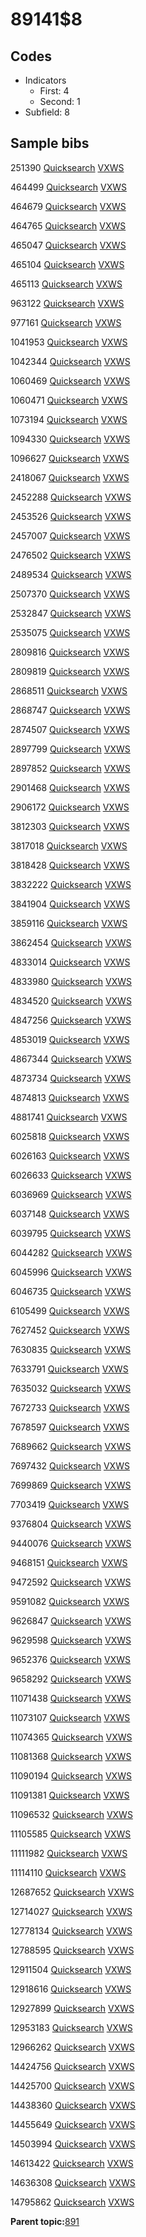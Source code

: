 # 89141$8

## Codes

-   Indicators
    -   First: 4
    -   Second: 1
-   Subfield: 8

## Sample bibs

251390 [Quicksearch](https://search.library.yale.edu/catalog/251390) [VXWS](http://prodorbis.library.yale.edu:7014/vxws/GetHoldingsService?bibId=251390)

464499 [Quicksearch](https://search.library.yale.edu/catalog/464499) [VXWS](http://prodorbis.library.yale.edu:7014/vxws/GetHoldingsService?bibId=464499)

464679 [Quicksearch](https://search.library.yale.edu/catalog/464679) [VXWS](http://prodorbis.library.yale.edu:7014/vxws/GetHoldingsService?bibId=464679)

464765 [Quicksearch](https://search.library.yale.edu/catalog/464765) [VXWS](http://prodorbis.library.yale.edu:7014/vxws/GetHoldingsService?bibId=464765)

465047 [Quicksearch](https://search.library.yale.edu/catalog/465047) [VXWS](http://prodorbis.library.yale.edu:7014/vxws/GetHoldingsService?bibId=465047)

465104 [Quicksearch](https://search.library.yale.edu/catalog/465104) [VXWS](http://prodorbis.library.yale.edu:7014/vxws/GetHoldingsService?bibId=465104)

465113 [Quicksearch](https://search.library.yale.edu/catalog/465113) [VXWS](http://prodorbis.library.yale.edu:7014/vxws/GetHoldingsService?bibId=465113)

963122 [Quicksearch](https://search.library.yale.edu/catalog/963122) [VXWS](http://prodorbis.library.yale.edu:7014/vxws/GetHoldingsService?bibId=963122)

977161 [Quicksearch](https://search.library.yale.edu/catalog/977161) [VXWS](http://prodorbis.library.yale.edu:7014/vxws/GetHoldingsService?bibId=977161)

1041953 [Quicksearch](https://search.library.yale.edu/catalog/1041953) [VXWS](http://prodorbis.library.yale.edu:7014/vxws/GetHoldingsService?bibId=1041953)

1042344 [Quicksearch](https://search.library.yale.edu/catalog/1042344) [VXWS](http://prodorbis.library.yale.edu:7014/vxws/GetHoldingsService?bibId=1042344)

1060469 [Quicksearch](https://search.library.yale.edu/catalog/1060469) [VXWS](http://prodorbis.library.yale.edu:7014/vxws/GetHoldingsService?bibId=1060469)

1060471 [Quicksearch](https://search.library.yale.edu/catalog/1060471) [VXWS](http://prodorbis.library.yale.edu:7014/vxws/GetHoldingsService?bibId=1060471)

1073194 [Quicksearch](https://search.library.yale.edu/catalog/1073194) [VXWS](http://prodorbis.library.yale.edu:7014/vxws/GetHoldingsService?bibId=1073194)

1094330 [Quicksearch](https://search.library.yale.edu/catalog/1094330) [VXWS](http://prodorbis.library.yale.edu:7014/vxws/GetHoldingsService?bibId=1094330)

1096627 [Quicksearch](https://search.library.yale.edu/catalog/1096627) [VXWS](http://prodorbis.library.yale.edu:7014/vxws/GetHoldingsService?bibId=1096627)

2418067 [Quicksearch](https://search.library.yale.edu/catalog/2418067) [VXWS](http://prodorbis.library.yale.edu:7014/vxws/GetHoldingsService?bibId=2418067)

2452288 [Quicksearch](https://search.library.yale.edu/catalog/2452288) [VXWS](http://prodorbis.library.yale.edu:7014/vxws/GetHoldingsService?bibId=2452288)

2453526 [Quicksearch](https://search.library.yale.edu/catalog/2453526) [VXWS](http://prodorbis.library.yale.edu:7014/vxws/GetHoldingsService?bibId=2453526)

2457007 [Quicksearch](https://search.library.yale.edu/catalog/2457007) [VXWS](http://prodorbis.library.yale.edu:7014/vxws/GetHoldingsService?bibId=2457007)

2476502 [Quicksearch](https://search.library.yale.edu/catalog/2476502) [VXWS](http://prodorbis.library.yale.edu:7014/vxws/GetHoldingsService?bibId=2476502)

2489534 [Quicksearch](https://search.library.yale.edu/catalog/2489534) [VXWS](http://prodorbis.library.yale.edu:7014/vxws/GetHoldingsService?bibId=2489534)

2507370 [Quicksearch](https://search.library.yale.edu/catalog/2507370) [VXWS](http://prodorbis.library.yale.edu:7014/vxws/GetHoldingsService?bibId=2507370)

2532847 [Quicksearch](https://search.library.yale.edu/catalog/2532847) [VXWS](http://prodorbis.library.yale.edu:7014/vxws/GetHoldingsService?bibId=2532847)

2535075 [Quicksearch](https://search.library.yale.edu/catalog/2535075) [VXWS](http://prodorbis.library.yale.edu:7014/vxws/GetHoldingsService?bibId=2535075)

2809816 [Quicksearch](https://search.library.yale.edu/catalog/2809816) [VXWS](http://prodorbis.library.yale.edu:7014/vxws/GetHoldingsService?bibId=2809816)

2809819 [Quicksearch](https://search.library.yale.edu/catalog/2809819) [VXWS](http://prodorbis.library.yale.edu:7014/vxws/GetHoldingsService?bibId=2809819)

2868511 [Quicksearch](https://search.library.yale.edu/catalog/2868511) [VXWS](http://prodorbis.library.yale.edu:7014/vxws/GetHoldingsService?bibId=2868511)

2868747 [Quicksearch](https://search.library.yale.edu/catalog/2868747) [VXWS](http://prodorbis.library.yale.edu:7014/vxws/GetHoldingsService?bibId=2868747)

2874507 [Quicksearch](https://search.library.yale.edu/catalog/2874507) [VXWS](http://prodorbis.library.yale.edu:7014/vxws/GetHoldingsService?bibId=2874507)

2897799 [Quicksearch](https://search.library.yale.edu/catalog/2897799) [VXWS](http://prodorbis.library.yale.edu:7014/vxws/GetHoldingsService?bibId=2897799)

2897852 [Quicksearch](https://search.library.yale.edu/catalog/2897852) [VXWS](http://prodorbis.library.yale.edu:7014/vxws/GetHoldingsService?bibId=2897852)

2901468 [Quicksearch](https://search.library.yale.edu/catalog/2901468) [VXWS](http://prodorbis.library.yale.edu:7014/vxws/GetHoldingsService?bibId=2901468)

2906172 [Quicksearch](https://search.library.yale.edu/catalog/2906172) [VXWS](http://prodorbis.library.yale.edu:7014/vxws/GetHoldingsService?bibId=2906172)

3812303 [Quicksearch](https://search.library.yale.edu/catalog/3812303) [VXWS](http://prodorbis.library.yale.edu:7014/vxws/GetHoldingsService?bibId=3812303)

3817018 [Quicksearch](https://search.library.yale.edu/catalog/3817018) [VXWS](http://prodorbis.library.yale.edu:7014/vxws/GetHoldingsService?bibId=3817018)

3818428 [Quicksearch](https://search.library.yale.edu/catalog/3818428) [VXWS](http://prodorbis.library.yale.edu:7014/vxws/GetHoldingsService?bibId=3818428)

3832222 [Quicksearch](https://search.library.yale.edu/catalog/3832222) [VXWS](http://prodorbis.library.yale.edu:7014/vxws/GetHoldingsService?bibId=3832222)

3841904 [Quicksearch](https://search.library.yale.edu/catalog/3841904) [VXWS](http://prodorbis.library.yale.edu:7014/vxws/GetHoldingsService?bibId=3841904)

3859116 [Quicksearch](https://search.library.yale.edu/catalog/3859116) [VXWS](http://prodorbis.library.yale.edu:7014/vxws/GetHoldingsService?bibId=3859116)

3862454 [Quicksearch](https://search.library.yale.edu/catalog/3862454) [VXWS](http://prodorbis.library.yale.edu:7014/vxws/GetHoldingsService?bibId=3862454)

4833014 [Quicksearch](https://search.library.yale.edu/catalog/4833014) [VXWS](http://prodorbis.library.yale.edu:7014/vxws/GetHoldingsService?bibId=4833014)

4833980 [Quicksearch](https://search.library.yale.edu/catalog/4833980) [VXWS](http://prodorbis.library.yale.edu:7014/vxws/GetHoldingsService?bibId=4833980)

4834520 [Quicksearch](https://search.library.yale.edu/catalog/4834520) [VXWS](http://prodorbis.library.yale.edu:7014/vxws/GetHoldingsService?bibId=4834520)

4847256 [Quicksearch](https://search.library.yale.edu/catalog/4847256) [VXWS](http://prodorbis.library.yale.edu:7014/vxws/GetHoldingsService?bibId=4847256)

4853019 [Quicksearch](https://search.library.yale.edu/catalog/4853019) [VXWS](http://prodorbis.library.yale.edu:7014/vxws/GetHoldingsService?bibId=4853019)

4867344 [Quicksearch](https://search.library.yale.edu/catalog/4867344) [VXWS](http://prodorbis.library.yale.edu:7014/vxws/GetHoldingsService?bibId=4867344)

4873734 [Quicksearch](https://search.library.yale.edu/catalog/4873734) [VXWS](http://prodorbis.library.yale.edu:7014/vxws/GetHoldingsService?bibId=4873734)

4874813 [Quicksearch](https://search.library.yale.edu/catalog/4874813) [VXWS](http://prodorbis.library.yale.edu:7014/vxws/GetHoldingsService?bibId=4874813)

4881741 [Quicksearch](https://search.library.yale.edu/catalog/4881741) [VXWS](http://prodorbis.library.yale.edu:7014/vxws/GetHoldingsService?bibId=4881741)

6025818 [Quicksearch](https://search.library.yale.edu/catalog/6025818) [VXWS](http://prodorbis.library.yale.edu:7014/vxws/GetHoldingsService?bibId=6025818)

6026163 [Quicksearch](https://search.library.yale.edu/catalog/6026163) [VXWS](http://prodorbis.library.yale.edu:7014/vxws/GetHoldingsService?bibId=6026163)

6026633 [Quicksearch](https://search.library.yale.edu/catalog/6026633) [VXWS](http://prodorbis.library.yale.edu:7014/vxws/GetHoldingsService?bibId=6026633)

6036969 [Quicksearch](https://search.library.yale.edu/catalog/6036969) [VXWS](http://prodorbis.library.yale.edu:7014/vxws/GetHoldingsService?bibId=6036969)

6037148 [Quicksearch](https://search.library.yale.edu/catalog/6037148) [VXWS](http://prodorbis.library.yale.edu:7014/vxws/GetHoldingsService?bibId=6037148)

6039795 [Quicksearch](https://search.library.yale.edu/catalog/6039795) [VXWS](http://prodorbis.library.yale.edu:7014/vxws/GetHoldingsService?bibId=6039795)

6044282 [Quicksearch](https://search.library.yale.edu/catalog/6044282) [VXWS](http://prodorbis.library.yale.edu:7014/vxws/GetHoldingsService?bibId=6044282)

6045996 [Quicksearch](https://search.library.yale.edu/catalog/6045996) [VXWS](http://prodorbis.library.yale.edu:7014/vxws/GetHoldingsService?bibId=6045996)

6046735 [Quicksearch](https://search.library.yale.edu/catalog/6046735) [VXWS](http://prodorbis.library.yale.edu:7014/vxws/GetHoldingsService?bibId=6046735)

6105499 [Quicksearch](https://search.library.yale.edu/catalog/6105499) [VXWS](http://prodorbis.library.yale.edu:7014/vxws/GetHoldingsService?bibId=6105499)

7627452 [Quicksearch](https://search.library.yale.edu/catalog/7627452) [VXWS](http://prodorbis.library.yale.edu:7014/vxws/GetHoldingsService?bibId=7627452)

7630835 [Quicksearch](https://search.library.yale.edu/catalog/7630835) [VXWS](http://prodorbis.library.yale.edu:7014/vxws/GetHoldingsService?bibId=7630835)

7633791 [Quicksearch](https://search.library.yale.edu/catalog/7633791) [VXWS](http://prodorbis.library.yale.edu:7014/vxws/GetHoldingsService?bibId=7633791)

7635032 [Quicksearch](https://search.library.yale.edu/catalog/7635032) [VXWS](http://prodorbis.library.yale.edu:7014/vxws/GetHoldingsService?bibId=7635032)

7672733 [Quicksearch](https://search.library.yale.edu/catalog/7672733) [VXWS](http://prodorbis.library.yale.edu:7014/vxws/GetHoldingsService?bibId=7672733)

7678597 [Quicksearch](https://search.library.yale.edu/catalog/7678597) [VXWS](http://prodorbis.library.yale.edu:7014/vxws/GetHoldingsService?bibId=7678597)

7689662 [Quicksearch](https://search.library.yale.edu/catalog/7689662) [VXWS](http://prodorbis.library.yale.edu:7014/vxws/GetHoldingsService?bibId=7689662)

7697432 [Quicksearch](https://search.library.yale.edu/catalog/7697432) [VXWS](http://prodorbis.library.yale.edu:7014/vxws/GetHoldingsService?bibId=7697432)

7699869 [Quicksearch](https://search.library.yale.edu/catalog/7699869) [VXWS](http://prodorbis.library.yale.edu:7014/vxws/GetHoldingsService?bibId=7699869)

7703419 [Quicksearch](https://search.library.yale.edu/catalog/7703419) [VXWS](http://prodorbis.library.yale.edu:7014/vxws/GetHoldingsService?bibId=7703419)

9376804 [Quicksearch](https://search.library.yale.edu/catalog/9376804) [VXWS](http://prodorbis.library.yale.edu:7014/vxws/GetHoldingsService?bibId=9376804)

9440076 [Quicksearch](https://search.library.yale.edu/catalog/9440076) [VXWS](http://prodorbis.library.yale.edu:7014/vxws/GetHoldingsService?bibId=9440076)

9468151 [Quicksearch](https://search.library.yale.edu/catalog/9468151) [VXWS](http://prodorbis.library.yale.edu:7014/vxws/GetHoldingsService?bibId=9468151)

9472592 [Quicksearch](https://search.library.yale.edu/catalog/9472592) [VXWS](http://prodorbis.library.yale.edu:7014/vxws/GetHoldingsService?bibId=9472592)

9591082 [Quicksearch](https://search.library.yale.edu/catalog/9591082) [VXWS](http://prodorbis.library.yale.edu:7014/vxws/GetHoldingsService?bibId=9591082)

9626847 [Quicksearch](https://search.library.yale.edu/catalog/9626847) [VXWS](http://prodorbis.library.yale.edu:7014/vxws/GetHoldingsService?bibId=9626847)

9629598 [Quicksearch](https://search.library.yale.edu/catalog/9629598) [VXWS](http://prodorbis.library.yale.edu:7014/vxws/GetHoldingsService?bibId=9629598)

9652376 [Quicksearch](https://search.library.yale.edu/catalog/9652376) [VXWS](http://prodorbis.library.yale.edu:7014/vxws/GetHoldingsService?bibId=9652376)

9658292 [Quicksearch](https://search.library.yale.edu/catalog/9658292) [VXWS](http://prodorbis.library.yale.edu:7014/vxws/GetHoldingsService?bibId=9658292)

11071438 [Quicksearch](https://search.library.yale.edu/catalog/11071438) [VXWS](http://prodorbis.library.yale.edu:7014/vxws/GetHoldingsService?bibId=11071438)

11073107 [Quicksearch](https://search.library.yale.edu/catalog/11073107) [VXWS](http://prodorbis.library.yale.edu:7014/vxws/GetHoldingsService?bibId=11073107)

11074365 [Quicksearch](https://search.library.yale.edu/catalog/11074365) [VXWS](http://prodorbis.library.yale.edu:7014/vxws/GetHoldingsService?bibId=11074365)

11081368 [Quicksearch](https://search.library.yale.edu/catalog/11081368) [VXWS](http://prodorbis.library.yale.edu:7014/vxws/GetHoldingsService?bibId=11081368)

11090194 [Quicksearch](https://search.library.yale.edu/catalog/11090194) [VXWS](http://prodorbis.library.yale.edu:7014/vxws/GetHoldingsService?bibId=11090194)

11091381 [Quicksearch](https://search.library.yale.edu/catalog/11091381) [VXWS](http://prodorbis.library.yale.edu:7014/vxws/GetHoldingsService?bibId=11091381)

11096532 [Quicksearch](https://search.library.yale.edu/catalog/11096532) [VXWS](http://prodorbis.library.yale.edu:7014/vxws/GetHoldingsService?bibId=11096532)

11105585 [Quicksearch](https://search.library.yale.edu/catalog/11105585) [VXWS](http://prodorbis.library.yale.edu:7014/vxws/GetHoldingsService?bibId=11105585)

11111982 [Quicksearch](https://search.library.yale.edu/catalog/11111982) [VXWS](http://prodorbis.library.yale.edu:7014/vxws/GetHoldingsService?bibId=11111982)

11114110 [Quicksearch](https://search.library.yale.edu/catalog/11114110) [VXWS](http://prodorbis.library.yale.edu:7014/vxws/GetHoldingsService?bibId=11114110)

12687652 [Quicksearch](https://search.library.yale.edu/catalog/12687652) [VXWS](http://prodorbis.library.yale.edu:7014/vxws/GetHoldingsService?bibId=12687652)

12714027 [Quicksearch](https://search.library.yale.edu/catalog/12714027) [VXWS](http://prodorbis.library.yale.edu:7014/vxws/GetHoldingsService?bibId=12714027)

12778134 [Quicksearch](https://search.library.yale.edu/catalog/12778134) [VXWS](http://prodorbis.library.yale.edu:7014/vxws/GetHoldingsService?bibId=12778134)

12788595 [Quicksearch](https://search.library.yale.edu/catalog/12788595) [VXWS](http://prodorbis.library.yale.edu:7014/vxws/GetHoldingsService?bibId=12788595)

12911504 [Quicksearch](https://search.library.yale.edu/catalog/12911504) [VXWS](http://prodorbis.library.yale.edu:7014/vxws/GetHoldingsService?bibId=12911504)

12918616 [Quicksearch](https://search.library.yale.edu/catalog/12918616) [VXWS](http://prodorbis.library.yale.edu:7014/vxws/GetHoldingsService?bibId=12918616)

12927899 [Quicksearch](https://search.library.yale.edu/catalog/12927899) [VXWS](http://prodorbis.library.yale.edu:7014/vxws/GetHoldingsService?bibId=12927899)

12953183 [Quicksearch](https://search.library.yale.edu/catalog/12953183) [VXWS](http://prodorbis.library.yale.edu:7014/vxws/GetHoldingsService?bibId=12953183)

12966262 [Quicksearch](https://search.library.yale.edu/catalog/12966262) [VXWS](http://prodorbis.library.yale.edu:7014/vxws/GetHoldingsService?bibId=12966262)

14424756 [Quicksearch](https://search.library.yale.edu/catalog/14424756) [VXWS](http://prodorbis.library.yale.edu:7014/vxws/GetHoldingsService?bibId=14424756)

14425700 [Quicksearch](https://search.library.yale.edu/catalog/14425700) [VXWS](http://prodorbis.library.yale.edu:7014/vxws/GetHoldingsService?bibId=14425700)

14438360 [Quicksearch](https://search.library.yale.edu/catalog/14438360) [VXWS](http://prodorbis.library.yale.edu:7014/vxws/GetHoldingsService?bibId=14438360)

14455649 [Quicksearch](https://search.library.yale.edu/catalog/14455649) [VXWS](http://prodorbis.library.yale.edu:7014/vxws/GetHoldingsService?bibId=14455649)

14503994 [Quicksearch](https://search.library.yale.edu/catalog/14503994) [VXWS](http://prodorbis.library.yale.edu:7014/vxws/GetHoldingsService?bibId=14503994)

14613422 [Quicksearch](https://search.library.yale.edu/catalog/14613422) [VXWS](http://prodorbis.library.yale.edu:7014/vxws/GetHoldingsService?bibId=14613422)

14636308 [Quicksearch](https://search.library.yale.edu/catalog/14636308) [VXWS](http://prodorbis.library.yale.edu:7014/vxws/GetHoldingsService?bibId=14636308)

14795862 [Quicksearch](https://search.library.yale.edu/catalog/14795862) [VXWS](http://prodorbis.library.yale.edu:7014/vxws/GetHoldingsService?bibId=14795862)

**Parent topic:**[891](../../tags/891/891.md)

